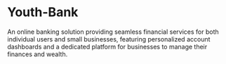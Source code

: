 # Youth-Bank
An online banking solution providing seamless financial services for both individual users and small businesses, featuring personalized account dashboards and a dedicated platform for businesses to manage their finances and wealth.
